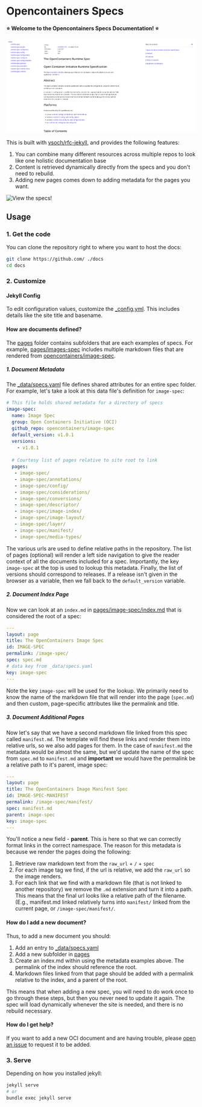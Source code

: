 # Opencontainers Specs

**⭐️ Welcome to the Opencontainers Specs Documentation! ⭐️**

![assets/img/runtime-spec.png](assets/img/runtime-spec.png)

This is built with [vsoch/rfc-jekyll](https://github.com/vsoch/rfc-jekyll),
and provides the following features:

1. You can combine many different resources across multiple repos to look like one holistic documentation base
2. Content is retrieved dynamically directly from the specs and you don't need to rebuild.
3. Adding new pages comes down to adding metadata for the pages you want.

![View the specs!](https://opencontainers.github.io/specs.opencontainers.org/)

## Usage

### 1. Get the code

You can clone the repository right to where you want to host the docs:

```bash
git clone https://github.com/ ./docs
cd docs
```

### 2. Customize

#### Jekyll Config

To edit configuration values, customize the [_config.yml](https://github.com/opencontainers/specs.opencontainers.org/blob/main/_config.yml).
This includes details like the site title and basename.

#### How are documents defined?

The [pages](pages) folder contains subfolders that are each examples of specs.
For example, [pages/images-spec](pages/image-spec) includes multiple markdown
files that are rendered from [opencontainers/image-spec](https://github.com/opencontainers/image-spec).

##### 1. Document Metadata

The [_data/specs.yaml](_data/specs.yaml) file defines shared attributes for an
entire spec folder. For example, let's take a look at this data file's definition
for `image-spec`:

```yaml
# This file holds shared metadata for a directory of specs
image-spec:
  name: Image Spec
  group: Open Containers Initiative (OCI)
  github_repo: opencontainers/image-spec
  default_version: v1.0.1
  versions:
    - v1.0.1

  # Courtesy list of pages relative to site root to link
  pages:
   - image-spec/
   - image-spec/annotations/
   - image-spec/config/
   - image-spec/considerations/
   - image-spec/conversions/
   - image-spec/descriptor/
   - image-spec/image-index/
   - image-spec/image-layout/
   - image-spec/layer/
   - image-spec/manifest/
   - image-spec/media-types/
```

The various urls are used to define relative paths in the repository. The list
of pages (optional) will render a left side navigation to give the reader
context of all the documents included for a spec. Importantly, the key `image-spec`
at the top is used to lookup this metadata. Finally, the list of versions should
correspond to releases. If a release isn't given in the browser as a variable,
then we fall back to the `default_version` variable.

##### 2. Document Index Page

Now we can look at an `index.md`
in [pages/image-spec/index.md](pages/image-spec/index.md) that is considered the
root of a spec:

```yaml
---
layout: page
title: The OpenContainers Image Spec
id: IMAGE-SPEC
permalink: /image-spec/
spec: spec.md
# data key from _data/specs.yaml
key: image-spec
---
```

Note the key `image-spec` will be used for the lookup. We primarily need to know
the name of the markdown file that will render into the page (`spec.md`) and then
custom, page-specific attributes like the permalink and title.

##### 3. Document Additional Pages

Now let's say that we have a second markdown file linked from this spec called `manifest.md`.
The template will find these links and render them into relative urls, so we also add
pages for them. In the case of `manifest.md` the metadata would be almost the same, 
but we'd update the name of the spec from `spec.md` to `manifest.md` and **important**
we would have the permalink be a relative path to it's parent, image spec:

```yaml
---
layout: page
title: The OpenContainers Image Manifest Spec
id: IMAGE-SPEC-MANIFEST
permalink: /image-spec/manifest/
spec: manifest.md
parent: image-spec
key: image-spec
---
```

You'll notice a new field - **parent**. This is here so that we can correctly
format links in the correct namespace. The reason for this metadata is because we render the pages doing the following:

1. Retrieve raw markdown text from the `raw_url` + `/` + `spec`
2. For each image tag we find, if the url is relative, we add the `raw_url` so the image renders.
3. For each link that we find with a markdown file (that is not linked to another repository) we remove the `.md` extension and turn it into a path. This means that the final url looks like a relative path of the filename. (E.g., manifest.md linked relatively turns into `manifest/` linked from the current page, or `/image-spec/manifest/`.


#### How do I add a new document?

Thus, to add a new document you should:

1. Add an entry to [_data/specs.yaml](_data/specs.yaml)
2. Add a new subfolder in [pages](pages)
3. Create an index.md within using the metadata examples above. The permalink of the index should reference the root.
4. Markdown files linked from that page should be added with a permalink relative to the index, and a parent of the root.

This means that when adding a new spec, you will need to do work once to go through these steps,
but then you never need to update it again. The spec will load dynamically whenever the site is needed,
and there is no rebuild necessary. 

#### How do I get help?

If you want to add a new OCI document and are having trouble, please [open an issue](https://github.com/opencontainers/specs.opencontainers.org/issues)
to request it to be added.

### 3. Serve

Depending on how you installed jekyll:

```bash
jekyll serve
# or
bundle exec jekyll serve
```
